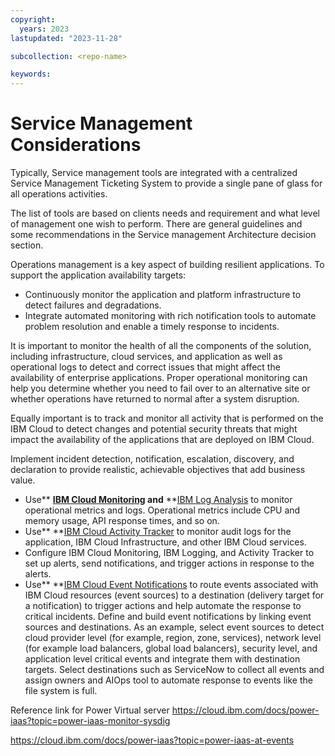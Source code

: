 ```yaml
---
copyright:
  years: 2023
lastupdated: "2023-11-28"

subcollection: <repo-name>

keywords:
---
```

# Service Management Considerations

Typically, Service management tools are integrated with a centralized Service Management Ticketing System to provide a single pane of glass for all operations activities.

The list of tools are based on clients needs and requirement and what level of management one wish to perform. There are general guidelines and some recommendations in the Service management Architecture decision section.

Operations management is a key aspect of building resilient applications. To support the application availability targets:

* Continuously monitor the application and platform infrastructure to detect failures and degradations.
* Integrate automated monitoring with rich notification tools to automate problem resolution and enable a timely response to incidents.

It is important to monitor the health of all the components of the solution, including infrastructure, cloud services, and application as well as operational logs to detect and correct issues that might affect the availability of enterprise applications. Proper operational monitoring can help you determine whether you need to fail over to an alternative site or whether operations have returned to normal after a system disruption.

Equally important is to track and monitor all activity that is performed on the IBM Cloud to detect changes and potential security threats that might impact the availability of the applications that are deployed on IBM Cloud.

Implement incident detection, notification, escalation, discovery, and declaration to provide realistic, achievable objectives that add business value.

* Use** **[IBM Cloud Monitoring](https://cloud.ibm.com/docs/monitoring?topic=monitoring-about-monitor) and** **[IBM Log Analysis](https://cloud.ibm.com/docs/log-analysis?topic=log-analysis-getting-started) to monitor operational metrics and logs. Operational metrics include CPU and memory usage, API response times, and so on.
* Use** **[IBM Cloud Activity Tracker](https://cloud.ibm.com/docs/activity-tracker?topic=activity-tracker-getting-started) to monitor audit logs for the application, IBM Cloud Infrastructure, and other IBM Cloud services.
* Configure IBM Cloud Monitoring, IBM Logging, and Activity Tracker to set up alerts, send notifications, and trigger actions in response to the alerts.
* Use** **[IBM Cloud Event Notifications](https://cloud.ibm.com/docs/event-notifications?topic=event-notifications-en-about) to route events associated with IBM Cloud resources (event sources) to a destination (delivery target for a notification) to trigger actions and help automate the response to critical incidents. Define and build event notifications by linking event sources and destinations. As an example, select event sources to detect cloud provider level (for example, region, zone, services), network level (for example load balancers, global load balancers), security level, and application level critical events and integrate them with destination targets. Select destinations such as ServiceNow to collect all events and assign owners and AIOps tool to automate response to events like the file system is full.

Reference link for Power Virtual server
https://cloud.ibm.com/docs/power-iaas?topic=power-iaas-monitor-sysdig

https://cloud.ibm.com/docs/power-iaas?topic=power-iaas-at-events
